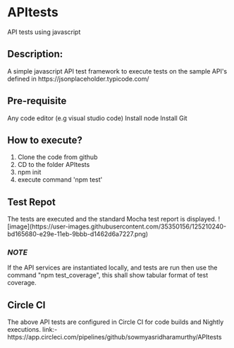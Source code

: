 # APItests
API tests using javascript

<h2>Description:</h2>
A simple javascript API test framework to execute tests on the sample API's defined in https://jsonplaceholder.typicode.com/


<h2> Pre-requisite </h2>
  
  Any code editor (e.g visual studio code)
  Install node
  Install Git
  
  
<h2>How to execute?</h2>
  
  1. Clone the code from github
  2. CD to the folder APItests
  3. npm init
  4. execute command 'npm test'
  
  <h2>Test Repot</h2>
  The tests are executed and the standard Mocha test report is displayed. 
  ![image](https://user-images.githubusercontent.com/35350156/125210240-bd165680-e29e-11eb-9bbb-d1462d6a7227.png)

<h3><i>NOTE</i></h3>
If the API services are instantiated locally, and tests are run then use the command "npm test_coverage", this shall show tabular format of test coverage.

<h2>Circle CI </h2>
The above API tests are configured in Circle CI for code builds and Nightly executions. 
link:- https://app.circleci.com/pipelines/github/sowmyasridharamurthy/APItests


  

